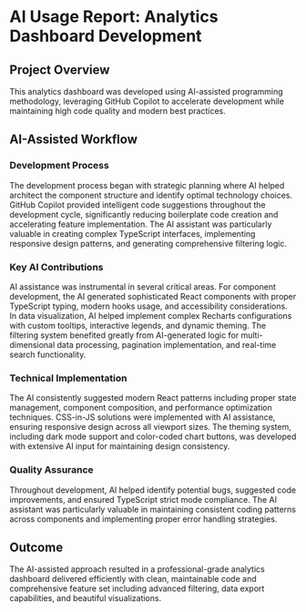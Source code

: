 # AI Usage Report: Analytics Dashboard Development

## Project Overview

This analytics dashboard was developed using AI-assisted programming methodology, leveraging GitHub Copilot to accelerate development while maintaining high code quality and modern best practices.

## AI-Assisted Workflow

### **Development Process**

The development process began with strategic planning where AI helped architect the component structure and identify optimal technology choices. GitHub Copilot provided intelligent code suggestions throughout the development cycle, significantly reducing boilerplate code creation and accelerating feature implementation. The AI assistant was particularly valuable in creating complex TypeScript interfaces, implementing responsive design patterns, and generating comprehensive filtering logic.

### **Key AI Contributions**

AI assistance was instrumental in several critical areas. For component development, the AI generated sophisticated React components with proper TypeScript typing, modern hooks usage, and accessibility considerations. In data visualization, AI helped implement complex Recharts configurations with custom tooltips, interactive legends, and dynamic theming. The filtering system benefited greatly from AI-generated logic for multi-dimensional data processing, pagination implementation, and real-time search functionality.

### **Technical Implementation**

The AI consistently suggested modern React patterns including proper state management, component composition, and performance optimization techniques. CSS-in-JS solutions were implemented with AI assistance, ensuring responsive design across all viewport sizes. The theming system, including dark mode support and color-coded chart buttons, was developed with extensive AI input for maintaining design consistency.

### **Quality Assurance**

Throughout development, AI helped identify potential bugs, suggested code improvements, and ensured TypeScript strict mode compliance. The AI assistant was particularly valuable in maintaining consistent coding patterns across components and implementing proper error handling strategies.

## Outcome

The AI-assisted approach resulted in a professional-grade analytics dashboard delivered efficiently with clean, maintainable code and comprehensive feature set including advanced filtering, data export capabilities, and beautiful visualizations.
